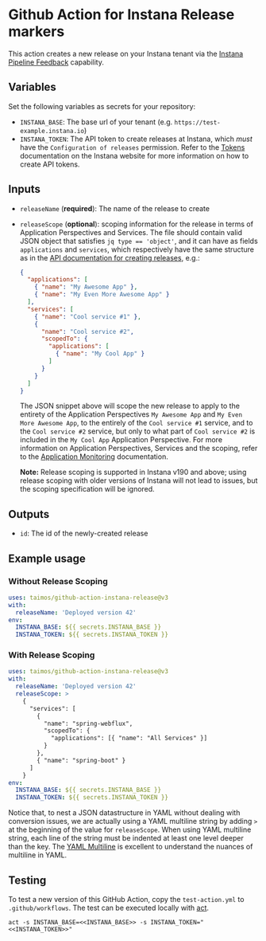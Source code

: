 # Github Action for Instana Release markers

This action creates a new release on your Instana tenant via the [Instana Pipeline Feedback](https://www.instana.com/docs/pipeline_feedback/) capability.

## Variables

Set the following variables as secrets for your repository:

* `INSTANA_BASE`: The base url of your tenant (e.g. `https://test-example.instana.io`)
* `INSTANA_TOKEN`: The API token to create releases at Instana, which _must_ have the `Configuration of releases` permission.
  Refer to the [Tokens](https://www.instana.com/docs/api/web/#tokens) documentation on the Instana website for more information on how to create API tokens.

## Inputs

* `releaseName` (**required**): The name of the release to create
* `releaseScope` (**optional**): scoping information for the release in terms of Application Perspectives and Services.
  The file should contain valid JSON object that satisfies `jq type == 'object'`, and it can have as fields `applications` and `services`, which respectively have the same structure as in the [API documentation for creating releases](https://instana.github.io/openapi/#operation/postRelease), e.g.:

  ```json
  {
    "applications": [
      { "name": "My Awesome App" },
      { "name": "My Even More Awesome App" }
    ],
    "services": [
      { "name": "Cool service #1" },
      {
        "name": "Cool service #2",
        "scopedTo": {
          "applications": [
            { "name": "My Cool App" }
          ]
        }
      }
    ]
  }
  ```

  The JSON snippet above will scope the new release to apply to the entirety of the Application Perspectives `My Awesome App` and `My Even More Awesome App`, to the entirely of the `Cool service #1` service, and to the `Cool service #2` service, but only to what part of `Cool service #2` is included in the `My Cool App` Application Perspective.
  For more information on Application Perspectives, Services and the scoping, refer to the [Application Monitoring](https://www.instana.com/docs/application_monitoring) documentation.

  **Note:** Release scoping is supported in Instana v190 and above; using release scoping with older versions of Instana will not lead to issues, but the scoping specification will be ignored.

## Outputs

* `id`: The id of the newly-created release

## Example usage

### Without Release Scoping

```yaml
uses: taimos/github-action-instana-release@v3
with:
  releaseName: 'Deployed version 42'
env:
  INSTANA_BASE: ${{ secrets.INSTANA_BASE }}
  INSTANA_TOKEN: ${{ secrets.INSTANA_TOKEN }}
```

### With Release Scoping

```yaml
uses: taimos/github-action-instana-release@v3
with:
  releaseName: 'Deployed version 42'
  releaseScope: >
    {
      "services": [
        {
          "name": "spring-webflux",
          "scopedTo": {
            "applications": [{ "name": "All Services" }]
          }
        },
        { "name": "spring-boot" }
      ]
    }
env:
  INSTANA_BASE: ${{ secrets.INSTANA_BASE }}
  INSTANA_TOKEN: ${{ secrets.INSTANA_TOKEN }}
```

Notice that, to nest a JSON datastructure in YAML without dealing with conversion issues, we are actually using a YAML multiline string by adding `>` at the beginning of the value for `releaseScope`.
When using YAML multiline string, each line of the string must be indented at least one level deeper than the key.
The [YAML Multiline](https://yaml-multiline.info/) is excellent to understand the nuances of multiline in YAML.

## Testing
To test a new version of this GitHub Action, copy the `test-action.yml` to `.github/workflows`. The test can be executed
locally with [act](https://github.com/nektos/act).
```
act -s INSTANA_BASE=<<INSTANA_BASE>> -s INSTANA_TOKEN="<<INSTANA_TOKEN>>"
```
